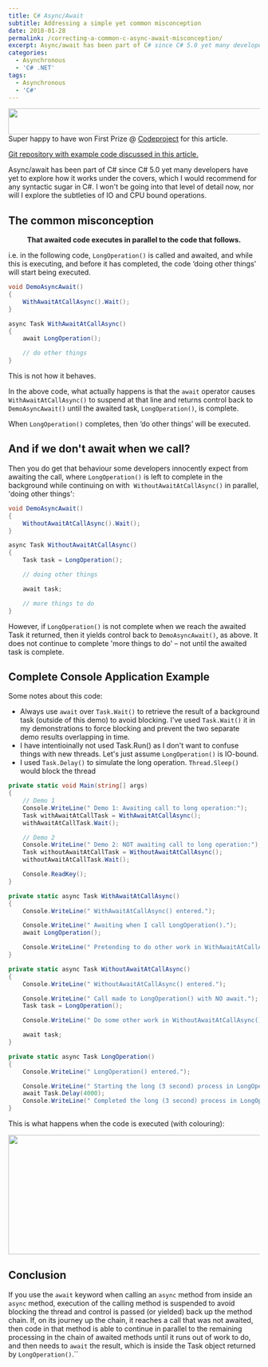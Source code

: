 ```yaml
---
title: C# Async/Await
subtitle: Addressing a simple yet common misconception
date: 2018-01-28
permalink: /correcting-a-common-c-async-await-misconception/
excerpt: Async/await has been part of C# since C# 5.0 yet many developers have yet to explore how it works under the covers, which I would recommend for any syntactic sugar in C#. I won't be going into that level of detail now, nor will I explore the subtleties of IO and CPU bound operations.
categories:
  - Asynchronous
  - 'C# .NET'
tags:
  - Asynchronous
  - 'C#'
---
```

[<img class="alignnone" src="https://i0.wp.com/benhall.io/wp-content/uploads/2018/01/bestAsync2.png?resize=563%2C52" alt="" width="563" height="52" data-recalc-dims="1" />](https://www.codeproject.com/Articles/1229574/Addressing-a-Simple-Yet-Common-Csharp-Async-Await)  
Super happy to have won First Prize @ [Codeproject](https://www.codeproject.com/Articles/1229574/Addressing-a-Simple-Yet-Common-Csharp-Async-Await) for this article.

[Git repository with example code discussed in this article.](https://github.com/benbhall/AsyncAwaitBehaviourDemo)

Async/await has been part of C# since C# 5.0 yet many developers have yet to explore how it works under the covers, which I would recommend for any syntactic sugar in C#. I won't be going into that level of detail now, nor will I explore the subtleties of IO and CPU bound operations.

## The common misconception

<p style="text-align: center;">
  <strong>That awaited code executes in parallel to the code that follows.</strong>
</p>

i.e. in the following code, `LongOperation()` is called and awaited, and while this is executing, and before it has completed, the code ‘doing other things’ will start being executed.

```csharp
void DemoAsyncAwait()
{
    WithAwaitAtCallAsync().Wait();
}

async Task WithAwaitAtCallAsync()
{
    await LongOperation();

    // do other things
}
```

This is not how it behaves.

In the above code, what actually happens is that the `await` operator causes `WithAwaitAtCallAsync()` to suspend at that line and returns control back to `DemoAsyncAwait()` until the awaited task, `LongOperation()`, is complete.

When `LongOperation()` completes, then ‘do other things’ will be executed.

## And if we don't await when we call?

Then you do get that behaviour some developers innocently expect from awaiting the call, where `LongOperation()` is left to complete in the background while continuing on with  `WithoutAwaitAtCallAsync()` in parallel, 'doing other things':

```csharp
void DemoAsyncAwait()
{
    WithoutAwaitAtCallAsync().Wait(); 
}

async Task WithoutAwaitAtCallAsync() 
{ 
    Task task = LongOperation();

    // doing other things 

    await task;

    // more things to do
}
```

However, if `LongOperation()` is not complete when we reach the awaited Task it returned, then it yields control back to `DemoAsyncAwait()`, as above. It does not continue to complete 'more things to do' &#8211; not until the awaited task is complete.

## Complete Console Application Example

Some notes about this code:

  * Always use `await` over `Task.Wait()` to retrieve the result of a background task (outside of this demo) to avoid blocking. I've used `Task.Wait()` it in my demonstrations to force blocking and prevent the two separate demo results overlapping in time.
  * I have intentioinally not used Task.Run() as I don't want to confuse things with new threads. Let's just assume `LongOperation()` is IO-bound.
  * I used `Task.Delay()` to simulate the long operation. `Thread.Sleep()` would block the thread

```csharp
private static void Main(string[] args)
{
    // Demo 1
    Console.WriteLine(" Demo 1: Awaiting call to long operation:");
    Task withAwaitAtCallTask = WithAwaitAtCallAsync();
    withAwaitAtCallTask.Wait();

    // Demo 2
    Console.WriteLine(" Demo 2: NOT awaiting call to long operation:");
    Task withoutAwaitAtCallTask = WithoutAwaitAtCallAsync();
    withoutAwaitAtCallTask.Wait();

    Console.ReadKey();
}

private static async Task WithAwaitAtCallAsync()
{ 
    Console.WriteLine(" WithAwaitAtCallAsync() entered.");

    Console.WriteLine(" Awaiting when I call LongOperation().");
    await LongOperation();

    Console.WriteLine(" Pretending to do other work in WithAwaitAtCallAsync().");
}

private static async Task WithoutAwaitAtCallAsync()
{
    Console.WriteLine(" WithoutAwaitAtCallAsync() entered.");

    Console.WriteLine(" Call made to LongOperation() with NO await.");
    Task task = LongOperation();

    Console.WriteLine(" Do some other work in WithoutAwaitAtCallAsync() after calling LongOperation().");

    await task;
}

private static async Task LongOperation()
{
    Console.WriteLine(" LongOperation() entered.");

    Console.WriteLine(" Starting the long (3 second) process in LongOperation()...");
    await Task.Delay(4000);
    Console.WriteLine(" Completed the long (3 second) process in LongOperation()...");
}
```

This is what happens when the code is executed (with colouring):

<img class="aligncenter wp-image-347" src="https://i2.wp.com/benhall.io/wp-content/uploads/2018/01/async_demo2.gif?resize=560%2C239" alt="" width="560" height="239" data-recalc-dims="1" /> 

## Conclusion

If you use the `await` keyword when calling an `async` method from inside an `async` method, execution of the calling method is suspended to avoid blocking the thread and control is passed (or yielded) back up the method chain. If, on its journey up the chain, it reaches a call that was not awaited, then code in that method is able to continue in parallel to the remaining processing in the chain of awaited methods until it runs out of work to do, and then needs to `await` the result, which is inside the Task object returned by `LongOperation()`.``​​​​​​​

<a style="display: none;" href="https://www.codeproject.com" rel="tag">CodeProject</a>
